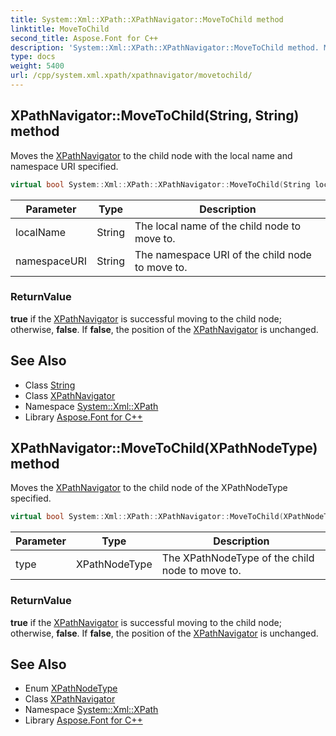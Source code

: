 ```yaml
---
title: System::Xml::XPath::XPathNavigator::MoveToChild method
linktitle: MoveToChild
second_title: Aspose.Font for C++
description: 'System::Xml::XPath::XPathNavigator::MoveToChild method. Moves the XPathNavigator to the child node with the local name and namespace URI specified in C++.'
type: docs
weight: 5400
url: /cpp/system.xml.xpath/xpathnavigator/movetochild/
---
```

## XPathNavigator::MoveToChild(String, String) method


Moves the [XPathNavigator](../) to the child node with the local name and namespace URI specified.

```cpp
virtual bool System::Xml::XPath::XPathNavigator::MoveToChild(String localName, String namespaceURI)
```


| Parameter | Type | Description |
| --- | --- | --- |
| localName | String | The local name of the child node to move to. |
| namespaceURI | String | The namespace URI of the child node to move to. |

### ReturnValue

**true** if the [XPathNavigator](../) is successful moving to the child node; otherwise, **false**. If **false**, the position of the [XPathNavigator](../) is unchanged.

## See Also

* Class [String](../../../system/string/)
* Class [XPathNavigator](../)
* Namespace [System::Xml::XPath](../../)
* Library [Aspose.Font for C++](../../../)
## XPathNavigator::MoveToChild(XPathNodeType) method


Moves the [XPathNavigator](../) to the child node of the XPathNodeType specified.

```cpp
virtual bool System::Xml::XPath::XPathNavigator::MoveToChild(XPathNodeType type)
```


| Parameter | Type | Description |
| --- | --- | --- |
| type | XPathNodeType | The XPathNodeType of the child node to move to. |

### ReturnValue

**true** if the [XPathNavigator](../) is successful moving to the child node; otherwise, **false**. If **false**, the position of the [XPathNavigator](../) is unchanged.

## See Also

* Enum [XPathNodeType](../../xpathnodetype/)
* Class [XPathNavigator](../)
* Namespace [System::Xml::XPath](../../)
* Library [Aspose.Font for C++](../../../)
